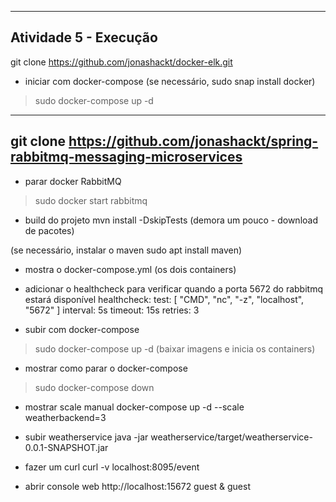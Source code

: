 ----------------------------------------------------------
Atividade 5 - Execução
----------------------------------------------------------
git clone https://github.com/jonashackt/docker-elk.git

- iniciar com docker-compose
(se necessário, sudo snap install docker)
> sudo docker-compose up -d
----------------------------------------------------------
git clone https://github.com/jonashackt/spring-rabbitmq-messaging-microservices
----------------------------------------------------------

- parar docker RabbitMQ
> sudo docker start rabbitmq

- build do projeto
mvn install -DskipTests (demora um pouco - download de pacotes)

(se necessário, instalar o maven sudo apt install maven)

- mostra o docker-compose.yml (os dois containers)

- adicionar o healthcheck para verificar quando a porta 5672 do rabbitmq estará disponível
healthcheck:
    test: [ "CMD", "nc", "-z", "localhost", "5672" ]
    interval: 5s
    timeout: 15s
    retries: 3    

- subir com docker-compose
> sudo docker-compose up -d (baixar imagens e inicia os containers)

- mostrar como parar o docker-compose 
> sudo docker-compose down

- mostrar scale manual
docker-compose up -d --scale weatherbackend=3

- subir weatherservice
java -jar weatherservice/target/weatherservice-0.0.1-SNAPSHOT.jar

- fazer um curl
curl -v localhost:8095/event

- abrir console web
http://localhost:15672
guest & guest